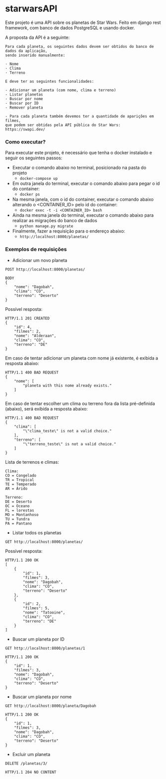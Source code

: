 # starwarsAPI

Este projeto é uma API sobre os planetas de Star Wars.
Feito em django rest framework, com banco de dados PostgreSQL e usando docker.

A proposta da API é a seguinte:
``` 
Para cada planeta, os seguintes dados devem ser obtidos do banco de dados da aplicação, 
sendo inserido manualmente:

· Nome
· Clima
· Terreno

E deve ter as seguintes funcionalidades:

- Adicionar um planeta (com nome, clima e terreno)
- Listar planetas
- Buscar por nome
- Buscar por ID
- Remover planeta 

- Para cada planeta também devemos ter a quantidade de aparições em filmes, 
que podem ser obtidas pela API pública do Star Wars: https://swapi.dev/
```

### Como executar?
Para executar este projeto, é necessário que tenha o docker instalado e seguir os seguintes passos:

- Executar o comando abaixo no terminal, posicionado na pasta do projeto
    - `docker-compose up`
- Em outra janela do terminal, executar o comando abaixo para pegar o id do container:
    - `docker ps`
- Na mesma janela, com o id do container, executar o comando abaixo alterando o <CONTAINER_ID>  pelo id do container:
    - `docker exec -t -i <CONTAINER_ID> bash`
- Ainda na mesma janela do terminal, executar o comando abaixo para realizar as migrações do banco de dados
    - `python manage.py migrate`
- Finalmente, fazer a requisição para o endereço abaixo:
    - `http://localhost:8000/planetas/`

### Exemplos de requisições

- Adicionar um novo planeta

```
POST http://localhost:8000/planetas/

BODY
{
    "nome": "Dagobah",
    "clima": "CO",
    "terreno": "Deserto"
}
```
Possível resposta:
```
HTTP/1.1 201 CREATED
{
    "id": 4,
    "filmes": 2,
    "nome": "Alderaan",
    "clima": "CO",
    "terreno": "DE"
}
```
Em caso de tentar adicionar um planeta com nome já existente, é exibida a resposta abaixo:
```
HTTP/1.1 400 BAD REQUEST
{
    "nome": [
        "planeta with this nome already exists."
    ]
}
```
Em caso de tentar escolher um clima ou terreno fora da lista pré-definida (abaixo), será exibida a resposta abaixo:
```
HTTP/1.1 400 BAD REQUEST
{
    "clima": [
        "\"clima_teste\" is not a valid choice."
    ],
    "terreno": [
        "\"terreno_teste\" is not a valid choice."
    ]
}
```
Lista de terrenos e climas:
```
Clima:
CO = Congelado 
TR = Tropical
TE = Temperado
AR = Árido

Terreno:
DE = Deserto
OC = Oceano
FL = lorestas
MO = Montanhoso
TU = Tundra
PA = Pantano
```

- Listar todos os planetas
```
GET http://localhost:8000/planetas/
```

Possível resposta:
```
HTTP/1.1 200 OK
[
    {
        "id": 1,
        "filmes": 3,
        "nome": "Dagobah",
        "clima": "CO",
        "terreno": "Deserto"
    },
    {
        "id": 2,
        "filmes": 5,
        "nome": "Tatooine",
        "clima": "CO",
        "terreno": "DE"
    }
]
```

- Buscar um planeta por ID
```
GET http://localhost:8000/planetas/1

HTTP/1.1 200 OK
{
    "id": 1,
    "filmes": 3,
    "nome": "Dagobah",
    "clima": "CO",
    "terreno": "Deserto"
}
```


- Buscar um planeta por nome
```
GET http://localhost:8000/planeta/Dagobah

HTTP/1.1 200 OK
{
    "id": 1,
    "filmes": 3,
    "nome": "Dagobah",
    "clima": "CO",
    "terreno": "Deserto"
}
```

- Excluir um planeta
```
DELETE /planetas/3/

HTTP/1.1 204 NO CONTENT
```
